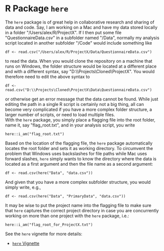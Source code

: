 # R Package `here`

The `here` package is of great help in collaborative research and sharing of data and code. 
Say, I am working on a Mac and have my data stored locally in a folder "/Users/alex/R/ProjectX".
If I then put some file "QuestionnaireData.csv" in a subfolder named "/Data", normally my analysis script located in another subfolder "/Code" would include something like

`df <- read.csv("/Users/alex/R/ProjectX/Data/QuestionnaireData.csv")`

to read the data. When you would clone the repository on a machine that runs on Windows, the folder structure would be located at a different place and with a different syntax, say "D:\\\Projects\Cloned\ProjectX". You would therefore need to edit the above syntax to 

`df <- read.csv("D:\\Projects\Cloned\ProjectX\Data\QuestionnaireData.csv")` 

or otherwise get an error message that the data cannot be found. 
While just editing the path in a single R script is certainly not a big thing, all can become very complicated if you have a more complex folder structure, a larger number of scripts, or need to load multiple files.  
With the `here` package, you simply place a flagging file into the root folder, name it, say "flag_root.txt", and in your analysis script, you write

`here::i_am("flag_root.txt")` 

Based on the location of the flagging file, the `here` package automatically locates the root folder and sets it as working directory. To circumvent the problem that Windows uses backslashes for file paths while Mac uses forward slashes, `here` simply wants to know the directory where the data is located as a first argument and then the file name as a second argument:

`df <- read.csv(here("Data", "data.csv"))`  

And given that you have a more complex subfolder structure, you would simply write, e.g.,   

`df <- read.csv(here("Data", "PrimaryData", "data.csv"))` 

It may be wise to put the project name into the flagging file to make sure that `here` captures the correct project directory in case you are concurrently working on more than one project with the `here` package, i.e.:

`here::i_am("flag_root_for_ProjectX.txt")` 

See the `here` vignette for more details:

- [`here` Vignette](https://cran.r-project.org/web/packages/here/vignettes/here.html)